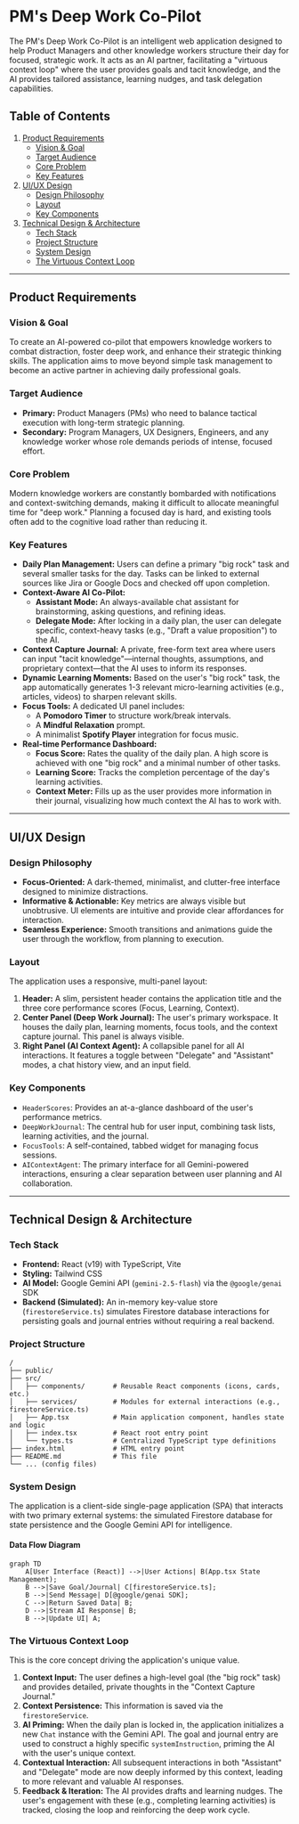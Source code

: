 # PM's Deep Work Co-Pilot

The PM's Deep Work Co-Pilot is an intelligent web application designed to help Product Managers and other knowledge workers structure their day for focused, strategic work. It acts as an AI partner, facilitating a "virtuous context loop" where the user provides goals and tacit knowledge, and the AI provides tailored assistance, learning nudges, and task delegation capabilities.

## Table of Contents
1.  [Product Requirements](#product-requirements)
    - [Vision & Goal](#vision--goal)
    - [Target Audience](#target-audience)
    - [Core Problem](#core-problem)
    - [Key Features](#key-features)
2.  [UI/UX Design](#uiux-design)
    - [Design Philosophy](#design-philosophy)
    - [Layout](#layout)
    - [Key Components](#key-components)
3.  [Technical Design & Architecture](#technical-design--architecture)
    - [Tech Stack](#tech-stack)
    - [Project Structure](#project-structure)
    - [System Design](#system-design)
    - [The Virtuous Context Loop](#the-virtuous-context-loop)

---

## Product Requirements

### Vision & Goal
To create an AI-powered co-pilot that empowers knowledge workers to combat distraction, foster deep work, and enhance their strategic thinking skills. The application aims to move beyond simple task management to become an active partner in achieving daily professional goals.

### Target Audience
-   **Primary:** Product Managers (PMs) who need to balance tactical execution with long-term strategic planning.
-   **Secondary:** Program Managers, UX Designers, Engineers, and any knowledge worker whose role demands periods of intense, focused effort.

### Core Problem
Modern knowledge workers are constantly bombarded with notifications and context-switching demands, making it difficult to allocate meaningful time for "deep work." Planning a focused day is hard, and existing tools often add to the cognitive load rather than reducing it.

### Key Features
-   **Daily Plan Management:** Users can define a primary "big rock" task and several smaller tasks for the day. Tasks can be linked to external sources like Jira or Google Docs and checked off upon completion.
-   **Context-Aware AI Co-Pilot:**
    -   **Assistant Mode:** An always-available chat assistant for brainstorming, asking questions, and refining ideas.
    -   **Delegate Mode:** After locking in a daily plan, the user can delegate specific, context-heavy tasks (e.g., "Draft a value proposition") to the AI.
-   **Context Capture Journal:** A private, free-form text area where users can input "tacit knowledge"—internal thoughts, assumptions, and proprietary context—that the AI uses to inform its responses.
-   **Dynamic Learning Moments:** Based on the user's "big rock" task, the app automatically generates 1-3 relevant micro-learning activities (e.g., articles, videos) to sharpen relevant skills.
-   **Focus Tools:** A dedicated UI panel includes:
    -   A **Pomodoro Timer** to structure work/break intervals.
    -   A **Mindful Relaxation** prompt.
    -   A minimalist **Spotify Player** integration for focus music.
-   **Real-time Performance Dashboard:**
    -   **Focus Score:** Rates the quality of the daily plan. A high score is achieved with one "big rock" and a minimal number of other tasks.
    -   **Learning Score:** Tracks the completion percentage of the day's learning activities.
    -   **Context Meter:** Fills up as the user provides more information in their journal, visualizing how much context the AI has to work with.

---

## UI/UX Design

### Design Philosophy
-   **Focus-Oriented:** A dark-themed, minimalist, and clutter-free interface designed to minimize distractions.
-   **Informative & Actionable:** Key metrics are always visible but unobtrusive. UI elements are intuitive and provide clear affordances for interaction.
-   **Seamless Experience:** Smooth transitions and animations guide the user through the workflow, from planning to execution.

### Layout
The application uses a responsive, multi-panel layout:
1.  **Header:** A slim, persistent header contains the application title and the three core performance scores (Focus, Learning, Context).
2.  **Center Panel (Deep Work Journal):** The user's primary workspace. It houses the daily plan, learning moments, focus tools, and the context capture journal. This panel is always visible.
3.  **Right Panel (AI Context Agent):** A collapsible panel for all AI interactions. It features a toggle between "Delegate" and "Assistant" modes, a chat history view, and an input field.

### Key Components
-   `HeaderScores`: Provides an at-a-glance dashboard of the user's performance metrics.
-   `DeepWorkJournal`: The central hub for user input, combining task lists, learning activities, and the journal.
-   `FocusTools`: A self-contained, tabbed widget for managing focus sessions.
-   `AIContextAgent`: The primary interface for all Gemini-powered interactions, ensuring a clear separation between user planning and AI collaboration.

---

## Technical Design & Architecture

### Tech Stack
-   **Frontend:** React (v19) with TypeScript, Vite
-   **Styling:** Tailwind CSS
-   **AI Model:** Google Gemini API (`gemini-2.5-flash`) via the `@google/genai` SDK
-   **Backend (Simulated):** An in-memory key-value store (`firestoreService.ts`) simulates Firestore database interactions for persisting goals and journal entries without requiring a real backend.

### Project Structure
```
/
├── public/
├── src/
│   ├── components/       # Reusable React components (icons, cards, etc.)
│   ├── services/         # Modules for external interactions (e.g., firestoreService.ts)
│   ├── App.tsx           # Main application component, handles state and logic
│   ├── index.tsx         # React root entry point
│   └── types.ts          # Centralized TypeScript type definitions
├── index.html            # HTML entry point
├── README.md             # This file
└── ... (config files)
```

### System Design

The application is a client-side single-page application (SPA) that interacts with two primary external systems: the simulated Firestore database for state persistence and the Google Gemini API for intelligence.

#### Data Flow Diagram
```mermaid
graph TD
    A[User Interface (React)] -->|User Actions| B(App.tsx State Management);
    B -->|Save Goal/Journal| C[firestoreService.ts];
    B -->|Send Message| D[@google/genai SDK];
    C -->|Return Saved Data| B;
    D -->|Stream AI Response| B;
    B -->|Update UI| A;
```

### The Virtuous Context Loop
This is the core concept driving the application's unique value.

1.  **Context Input:** The user defines a high-level goal (the "big rock" task) and provides detailed, private thoughts in the "Context Capture Journal."
2.  **Context Persistence:** This information is saved via the `firestoreService`.
3.  **AI Priming:** When the daily plan is locked in, the application initializes a new `Chat` instance with the Gemini API. The goal and journal entry are used to construct a highly specific `systemInstruction`, priming the AI with the user's unique context.
4.  **Contextual Interaction:** All subsequent interactions in both "Assistant" and "Delegate" mode are now deeply informed by this context, leading to more relevant and valuable AI responses.
5.  **Feedback & Iteration:** The AI provides drafts and learning nudges. The user's engagement with these (e.g., completing learning activities) is tracked, closing the loop and reinforcing the deep work cycle.
